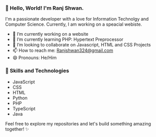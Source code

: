 ### 👋 Hello, World! I'm Ranj Shwan.

I'm a passionate developer with a love for Information Technolgy and Computer Science. Currently, I am working on a speacial webiste.

- 🔭 I’m currently working on a website
- 🌱 I’m currently learning PHP: Hypertext Preprocessor
- 👯 I’m looking to collaborate on Javascript, HTML and CSS Projects
- 📫 How to reach me: Ranjshwan324@gmail.com
- 😄 Pronouns: He/Him

### 🚀 Skills and Technologies
- JavaScript
- CSS
- HTML
- Python
- PHP
- TypeScript
- Java

Feel free to explore my repositories and let's build something amazing together! ✨

